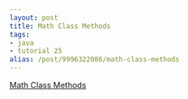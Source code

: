 ```yaml
---
layout: post
title: Math Class Methods
tags:
- java
- tutorial 25
alias: /post/9996322086/math-class-methods
---
```

[Math Class
Methods](http://download.oracle.com/javase/1.4.2/docs/api/java/lang/Math.html)

